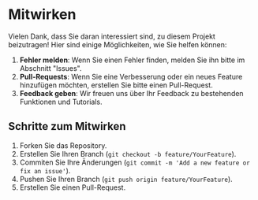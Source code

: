 # Mitwirken

Vielen Dank, dass Sie daran interessiert sind, zu diesem Projekt beizutragen! Hier sind einige Möglichkeiten, wie Sie helfen können:

1. **Fehler melden**: Wenn Sie einen Fehler finden, melden Sie ihn bitte im Abschnitt "Issues".
2. **Pull-Requests**: Wenn Sie eine Verbesserung oder ein neues Feature hinzufügen möchten, erstellen Sie bitte einen Pull-Request.
3. **Feedback geben**: Wir freuen uns über Ihr Feedback zu bestehenden Funktionen und Tutorials.

## Schritte zum Mitwirken

1. Forken Sie das Repository.
2. Erstellen Sie Ihren Branch (`git checkout -b feature/YourFeature`).
3. Commiten Sie Ihre Änderungen (`git commit -m 'Add a new feature or fix an issue'`).
4. Pushen Sie Ihren Branch (`git push origin feature/YourFeature`).
5. Erstellen Sie einen Pull-Request.